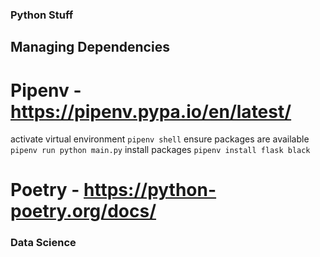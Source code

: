 ### Python Stuff

## Managing Dependencies

# Pipenv - https://pipenv.pypa.io/en/latest/

activate virtual environment `pipenv shell`
ensure packages are available `pipenv run python main.py`
install packages `pipenv install flask black`

# Poetry - https://python-poetry.org/docs/



### Data Science

